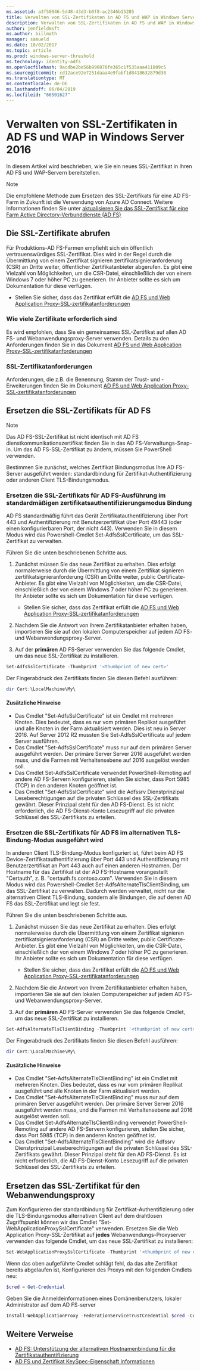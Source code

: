 ```yaml
---
ms.assetid: a3f50046-5d48-43d3-b0f8-ac2346b15285
title: Verwalten von SSL-Zertifikaten in AD FS und WAP in Windows Server 2016
description: Verwalten von SSL-Zertifikaten in AD FS und WAP in Windows Server 2016
author: jenfieldmsft
ms.author: billmath
manager: samueld
ms.date: 10/02/2017
ms.topic: article
ms.prod: windows-server-threshold
ms.technology: identity-adfs
ms.openlocfilehash: 9acdbe2be56b990876fe365c1f535aaa411009c5
ms.sourcegitcommit: cd12ace92e7251daaa4e9fabf1d8418632879d38
ms.translationtype: MT
ms.contentlocale: de-DE
ms.lasthandoff: 06/04/2019
ms.locfileid: "66501627"
---
```

# <a name="managing-ssl-certificates-in-ad-fs-and-wap-in-windows-server-2016"></a>Verwalten von SSL-Zertifikaten in AD FS und WAP in Windows Server 2016



In diesem Artikel wird beschrieben, wie Sie ein neues SSL-Zertifikat in Ihren AD FS und WAP-Servern bereitstellen.

>[!NOTE]
>Die empfohlene Methode zum Ersetzen des SSL-Zertifikats für eine AD FS-Farm in Zukunft ist die Verwendung von Azure AD Connect.  Weitere Informationen finden Sie unter [aktualisieren Sie das SSL-Zertifikat für eine Farm Active Directory-Verbunddienste (AD FS)](https://docs.microsoft.com/azure/active-directory/connect/active-directory-aadconnectfed-ssl-update)

## <a name="obtaining-your-ssl-certificates"></a>Die SSL-Zertifikate abrufen
Für Produktions-AD FS-Farmen empfiehlt sich ein öffentlich vertrauenswürdiges SSL-Zertifikat. Dies wird in der Regel durch die Übermittlung von einem Zertifikat signieren zertifikatsignieranforderung (CSR) an Dritte weiter, öffentlicher Zertifikatanbieter abgerufen. Es gibt eine Vielzahl von Möglichkeiten, um die CSR-Datei, einschließlich der von einem Windows 7 oder höher PC zu generieren. Ihr Anbieter sollte es sich um Dokumentation für diese verfügen.

- Stellen Sie sicher, dass das Zertifikat erfüllt die [AD FS und Web Application Proxy-SSL-zertifikatanforderungen](https://technet.microsoft.com/windows-server-docs/identity/ad-fs/overview/AD-FS-2016-Requirements#BKMK_1)

### <a name="how-many-certificates-are-needed"></a>Wie viele Zertifikate erforderlich sind
Es wird empfohlen, dass Sie ein gemeinsames SSL-Zertifikat auf allen AD FS- und Webanwendungsproxy-Server verwenden. Details zu den Anforderungen finden Sie in das Dokument [AD FS und Web Application Proxy-SSL-zertifikatanforderungen](https://technet.microsoft.com/windows-server-docs/identity/ad-fs/overview/AD-FS-2016-Requirements#BKMK_1)

### <a name="ssl-certificate-requirements"></a>SSL-Zertifikatanforderungen
Anforderungen, die z.B. die Benennung, Stamm der Trust- und -Erweiterungen finden Sie im Dokument [AD FS und Web Application Proxy-SSL-zertifikatanforderungen](https://technet.microsoft.com/windows-server-docs/identity/ad-fs/overview/AD-FS-2016-Requirements#BKMK_1)

## <a name="replacing-the-ssl-certificate-for-ad-fs"></a>Ersetzen die SSL-Zertifikats für AD FS
> [!NOTE]
> Das AD FS-SSL-Zertifikat ist nicht identisch mit AD FS dienstkommunikationszertifikat finden Sie in das AD FS-Verwaltungs-Snap-in. Um das AD FS-SSL-Zertifikat zu ändern, müssen Sie PowerShell verwenden.

Bestimmen Sie zunächst, welches Zertifikat Bindungsmodus Ihre AD FS-Server ausgeführt werden: standardbindung für Zertifikat-Authentifizierung oder anderen Client TLS-Bindungsmodus.

### <a name="replacing-the-ssl-certificate-for-ad-fs-running-in-default-certificate-authentication-binding-mode"></a>Ersetzen die SSL-Zertifikats für AD FS-Ausführung im standardmäßigen zertifikatsauthentifizierungsmodus Bindung
AD FS standardmäßig führt das Gerät Zertifikatauthentifizierung über Port 443 und Authentifizierung mit Benutzerzertifikat über Port 49443 (oder einen konfigurierbaren Port, der nicht 443).
Verwenden Sie in diesem Modus wird das Powershell-Cmdlet Set-AdfsSslCertificate, um das SSL-Zertifikat zu verwalten.

Führen Sie die unten beschriebenen Schritte aus.

1. Zunächst müssen Sie das neue Zertifikat zu erhalten. Dies erfolgt normalerweise durch die Übermittlung von einem Zertifikat signieren zertifikatsignieranforderung (CSR) an Dritte weiter, public Certificate-Anbieter. Es gibt eine Vielzahl von Möglichkeiten, um die CSR-Datei, einschließlich der von einem Windows 7 oder höher PC zu generieren. Ihr Anbieter sollte es sich um Dokumentation für diese verfügen.

    * Stellen Sie sicher, dass das Zertifikat erfüllt die [AD FS und Web Application Proxy-SSL-zertifikatanforderungen](https://technet.microsoft.com/windows-server-docs/identity/ad-fs/overview/AD-FS-2016-Requirements#BKMK_1)

1. Nachdem Sie die Antwort von Ihrem Zertifikatanbieter erhalten haben, importieren Sie sie auf den lokalen Computerspeicher auf jedem AD FS- und Webanwendungsproxy-Server.

1. Auf der **primären** AD FS-Server verwenden Sie das folgende Cmdlet, um das neue SSL-Zertifikat zu installieren.

```powershell
Set-AdfsSslCertificate -Thumbprint '<thumbprint of new cert>'
```

Der Fingerabdruck des Zertifikats finden Sie diesen Befehl ausführen:

```powershell
dir Cert:\LocalMachine\My\
```

#### <a name="additional-notes"></a>Zusätzliche Hinweise

* Das Cmdlet "Set-AdfsSslCertificate" ist ein Cmdlet mit mehreren Knoten. Dies bedeutet, dass es nur vom primären Replikat ausgeführt und alle Knoten in der Farm aktualisiert werden. Dies ist neu in Server 2016. Auf Server 2012 R2 mussten Sie Set-AdfsSslCertificate auf jedem Server ausführen.
* Das Cmdlet "Set-AdfsSslCertificate" muss nur auf dem primären Server ausgeführt werden. Der primäre Server Server 2016 ausgeführt werden muss, und die Farmen mit Verhaltensebene auf 2016 ausgelöst werden soll.
* Das Cmdlet Set-AdfsSslCertificate verwendet PowerShell-Remoting auf andere AD FS-Servern konfigurieren, stellen Sie sicher, dass Port 5985 (TCP) in den anderen Knoten geöffnet ist.
* Das Cmdlet "Set-AdfsSslCertificate" wird die Adfssrv Dienstprinzipal Leseberechtigungen auf die privaten Schlüssel des SSL-Zertifikats gewährt. Dieser Prinzipal steht für den AD FS-Dienst. Es ist nicht erforderlich, die AD FS-Dienst-Konto Lesezugriff auf die privaten Schlüssel des SSL-Zertifikats zu erteilen.

### <a name="replacing-the-ssl-certificate-for-ad-fs-running-in-alternate-tls-binding-mode"></a>Ersetzen die SSL-Zertifikats für AD FS im alternativen TLS-Bindung-Modus ausgeführt wird
In anderen Client TLS-Bindung-Modus konfiguriert ist, führt beim AD FS Device-Zertifikatauthentifizierung über Port 443 und Authentifizierung mit Benutzerzertifikat an Port 443 auch auf einen anderen Hostnamen. Der Hostname für das Zertifikat ist der AD FS-Hostname vorangestellt "Certauth", z. B. "certauth.fs.contoso.com".
Verwenden Sie in diesem Modus wird das Powershell-Cmdlet Set-AdfsAlternateTlsClientBinding, um das SSL-Zertifikat zu verwalten. Dadurch werden verwaltet, nicht nur die alternativen Client TLS-Bindung, sondern alle Bindungen, die auf denen AD FS das SSL-Zertifikat und legt sie fest.

Führen Sie die unten beschriebenen Schritte aus.

1. Zunächst müssen Sie das neue Zertifikat zu erhalten. Dies erfolgt normalerweise durch die Übermittlung von einem Zertifikat signieren zertifikatsignieranforderung (CSR) an Dritte weiter, public Certificate-Anbieter. Es gibt eine Vielzahl von Möglichkeiten, um die CSR-Datei, einschließlich der von einem Windows 7 oder höher PC zu generieren. Ihr Anbieter sollte es sich um Dokumentation für diese verfügen.

    * Stellen Sie sicher, dass das Zertifikat erfüllt die [AD FS und Web Application Proxy-SSL-zertifikatanforderungen](https://technet.microsoft.com/windows-server-docs/identity/ad-fs/overview/AD-FS-2016-Requirements#BKMK_1)

1. Nachdem Sie die Antwort von Ihrem Zertifikatanbieter erhalten haben, importieren Sie sie auf den lokalen Computerspeicher auf jedem AD FS- und Webanwendungsproxy-Server.

1. Auf der **primären** AD FS-Server verwenden Sie das folgende Cmdlet, um das neue SSL-Zertifikat zu installieren.

```powershell
Set-AdfsAlternateTlsClientBinding -Thumbprint '<thumbprint of new cert>'
```

Der Fingerabdruck des Zertifikats finden Sie diesen Befehl ausführen:

```powershell
dir Cert:\LocalMachine\My\
```

#### <a name="additional-notes"></a>Zusätzliche Hinweise

* Das Cmdlet "Set-AdfsAlternateTlsClientBinding" ist ein Cmdlet mit mehreren Knoten. Dies bedeutet, dass es nur vom primären Replikat ausgeführt und alle Knoten in der Farm aktualisiert werden.
* Das Cmdlet "Set-AdfsAlternateTlsClientBinding" muss nur auf dem primären Server ausgeführt werden. Der primäre Server Server 2016 ausgeführt werden muss, und die Farmen mit Verhaltensebene auf 2016 ausgelöst werden soll.
* Das Cmdlet Set-AdfsAlternateTlsClientBinding verwendet PowerShell-Remoting auf andere AD FS-Servern konfigurieren, stellen Sie sicher, dass Port 5985 (TCP) in den anderen Knoten geöffnet ist.
* Das Cmdlet "Set-AdfsAlternateTlsClientBinding" wird die Adfssrv Dienstprinzipal Leseberechtigungen auf die privaten Schlüssel des SSL-Zertifikats gewährt. Dieser Prinzipal steht für den AD FS-Dienst. Es ist nicht erforderlich, die AD FS-Dienst-Konto Lesezugriff auf die privaten Schlüssel des SSL-Zertifikats zu erteilen.

## <a name="replacing-the-ssl-certificate-for-the-web-application-proxy"></a>Ersetzen das SSL-Zertifikat für den Webanwendungsproxy
Zum Konfigurieren der standardbindung für Zertifikat-Authentifizierung oder die TLS-Bindungsmodus alternativen Client auf dem drahtlosen Zugriffspunkt können wir das Cmdlet "Set-WebApplicationProxySslCertificate" verwenden.
Ersetzen Sie die Web Application Proxy-SSL-Zertifikat auf **jedes** Webanwendungs-Proxyserver verwenden das folgende Cmdlet, um das neue SSL-Zertifikat zu installieren:

```powershell
Set-WebApplicationProxySslCertificate -Thumbprint '<thumbprint of new cert>'
```

Wenn das oben aufgeführte Cmdlet schlägt fehl, da das alte Zertifikat bereits abgelaufen ist, Konfigurieren des Proxys mit den folgenden Cmdlets neu:

```powershell
$cred = Get-Credential
```

Geben Sie die Anmeldeinformationen eines Domänenbenutzers, lokaler Administrator auf dem AD FS-server

```powershell
Install-WebApplicationProxy -FederationServiceTrustCredential $cred -CertificateThumbprint '<thumbprint of new cert>' -FederationServiceName 'fs.contoso.com'
```

## <a name="additional-references"></a>Weitere Verweise  
* [AD FS: Unterstützung der alternativen Hostnamenbindung für die Zertifikatauthentifizierung](../operations/AD-FS-support-for-alternate-hostname-binding-for-certificate-authentication.md)
* [AD FS und Zertifikat KeySpec-Eigenschaft Informationen](../technical-reference/AD-FS-and-KeySpec-Property.md)
